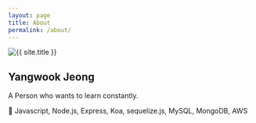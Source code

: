 ```yaml
---
layout: page
title: About
permalink: /about/
---
```


<img src="{{ site.about | prepend: site.baseurl }}" title="{{ site.title }}" class="profile">

## Yangwook Jeong

A Person who wants to learn constantly.

💪 Javascript, Node.js, Express, Koa, sequelize.js, MySQL, MongoDB, AWS
